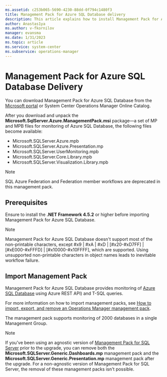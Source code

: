 ```yaml
---
ms.assetid: c253b065-5690-4230-88dd-0f794c1480f3
title: Management Pack for Azure SQL Database delivery
description: This article explains how to install Management Pack for Azure SQL Database
author: Anastas1ya
ms.author: v-fkornilov
manager: evansma
ms.date: 1/31/2023
ms.topic: article
ms.service: system-center
ms.subservice: operations-manager
---
```


# Management Pack for Azure SQL Database Delivery

You can download Management Pack for Azure SQL Database from the [Microsoft portal](https://www.microsoft.com/download/details.aspx?id=38829) or System Center Operations Manager Online Catalog.

After you download and unpack the **Microsoft.SqlServer.Azure.ManagementPack.msi** package—a set of MP and MPB files for monitoring of Azure SQL Database, the following files become available:

- Microsoft.SQLServer.Azure.mpb
- Microsoft.SQLServer.Azure.Presentation.mp
- Microsoft.SQLServer.UserMonitoring.mpb
- Microsoft.SQLServer.Core.Library.mpb
- Microsoft.SQLServer.Visualization.Library.mpb

> [!NOTE]
> SQL Azure Federation and Federation member workflows are deprecated in this management pack.

## Prerequisites

Ensure to install the **.NET Framework 4.5.2** or higher before importing Management Pack for Azure SQL Database.

>[!NOTE]
>Management Pack for Azure SQL Database doesn't support most of the non-printable characters, except #x9 | #xA | #xD | [#x20-#xD7FF] | [#xE000-#xFFFD] | [#x10000-#x10FFFF], which are supported. Using unsupported non-printable characters in object names leads to inevitable workflow failure.

## Import Management Pack

Management Pack for Azure SQL Database provides monitoring of [Azure SQL Database](https://azure.microsoft.com/services/sql-database/) using Azure REST API) and T-SQL queries.

For more information on how to import management packs, see [How to import, export, and remove an Operations Manager management pack](manage-mp-import-remove-delete.md).

The management pack supports monitoring of 2000 databases in a single Management Group.

>[!NOTE]
>If you've been using an agnostic version of [Management Pack for SQL Server](sql-server-management-pack-supported-configuration.md) prior to the upgrade, you can remove both the **Microsoft.SQLServer.Generic.Dashboards.mp** management pack and the **Microsoft.SQLServer.Generic.Presentation.mp** management pack after the upgrade. For a non-agnostic version of Management Pack for SQL Server, the removal of these management packs isn't possible.
